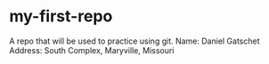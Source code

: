 # my-first-repo
A repo that will be used to practice using git.
Name: Daniel Gatschet Address: South Complex, Maryville, Missouri
